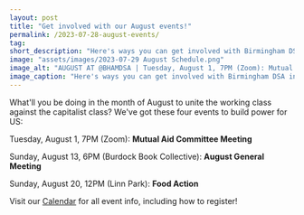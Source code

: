 ```yaml
---
layout: post 
title: "Get involved with our August events!"
permalink: /2023-07-28-august-events/
tag: 
short_description: "Here's ways you can get involved with Birmingham DSA in August."
image: "assets/images/2023-07-29 August Schedule.png"
image_alt: "AUGUST AT @BHAMDSA | Tuesday, August 1, 7PM (Zoom): Mutual Aid Committee Meeting | Sunday, August 13, 6PM (Burdock Book Collective): August General Meeting | Sunday, August 20, 12PM (Linn Park): Food Action | visit bhamdsa.org/calendar for all event info"
image_caption: "Here's ways you can get involved with Birmingham DSA in August."
---
```


What'll you be doing in the month of August to unite the working class against the capitalist class? We've got these four events to build power for US:

Tuesday, August 1, 7PM (Zoom): <b>Mutual Aid Committee Meeting</b>

Sunday, August 13, 6PM (Burdock Book Collective): <b>August General Meeting</b>

Sunday, August 20, 12PM (Linn Park): <b>Food Action</b>

Visit our [Calendar](https://bhamdsa.org/calendar/) for all event info, including how to register! 